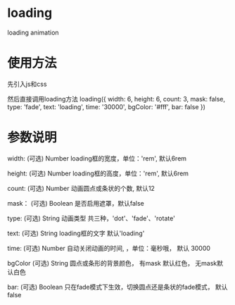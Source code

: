# loading
loading  animation 


# 使用方法
先引入js和css

<link rel="stylesheet" href="css/index.css">
<script src="js/index.js"></script>

然后直接调用loading方法
loading({
    width: 6,
    height: 6,
    count: 3,
    mask: false,
    type: 'fade',
    text: 'loading',
    time: '30000',
    bgColor: '#fff',
    bar: false
})
    
    
# 参数说明

width: (可选) Number
loading框的宽度，单位：'rem',  默认6rem

height: (可选) Number
loading框的高度，单位：'rem', 默认6rem

count:  (可选) Number
动画圆点或条状的个数, 默认12

mask： (可选) Boolean
是否启用遮罩，默认false

type:  (可选) String
动画类型 共三种，'dot'、'fade'、'rotate'

text: (可选) String
loading框的文字 默认'loading'

time: (可选) Number
自动关闭动画的时间, ，单位：毫秒哦， 默认 30000

bgColor (可选) String
圆点或条形的背景颜色， 有mask 默认红色， 无mask默认白色

bar: (可选) Boolean
只在fade模式下生效，切换圆点还是条状的fade模式， 默认false

